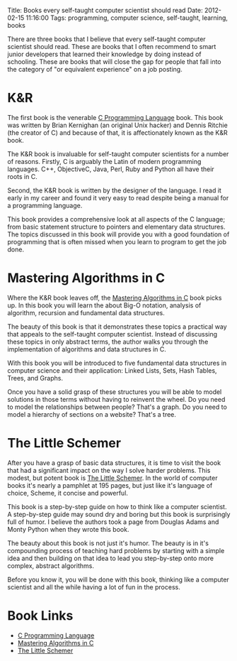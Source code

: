 Title: Books every self-taught computer scientist should read
Date: 2012-02-15 11:16:00
Tags: programming, computer science, self-taught, learning, books

There are three books that I believe that every self-taught computer
scientist should read.  These are books that I often recommend to
smart junior developers that learned their knowledge by doing instead
of schooling. These are books that will close the gap for people that
fall into the category of "or equivalent experience" on a job posting.

# K&R

The first book is the venerable [C Programming
Language](http://amzn.to/zUOn2s) book. This book was written by Brian
Kernighan (an original Unix hacker) and Dennis Ritchie (the creator of
C) and because of that, it is affectionately known as the K&R book.

The K&R book is invaluable for self-taught computer scientists for a
number of reasons.  Firstly, C is arguably the Latin of modern
programming languages. C++, ObjectiveC, Java, Perl, Ruby and Python all have
their roots in C.

Second, the K&R book is written by the designer of the language. I
read it early in my career and found it very easy to read despite
being a manual for a programming language.

This book provides a comprehensive look at all aspects of the C
language; from basic statement structure to pointers and elementary
data structures. The topics discussed in this book will provide you
with a good foundation of programming that is often missed when you
learn to program to get the job done.

# Mastering Algorithms in C

Where the K&R book leaves off, the [Mastering Algorithms in
C](http://amzn.to/yIiWbR) book picks up. In this book you will learn
the about Big-O notation, analysis of algorithm, recursion
and fundamental data structures.

The beauty of this book is that it demonstrates these topics a
practical way that appeals to the self-taught computer
scientist. Instead of discussing these topics in only abstract terms,
the author walks you through the implementation of algorithms and data
structures in C.

With this book you will be introduced to five fundamental data
structures in computer science and their application: Linked Lists,
Sets, Hash Tables, Trees, and Graphs.

Once you have a solid grasp of these structures you will be able to
model solutions in those terms without having to reinvent the
wheel.  Do you need to model the relationships between people?  That's
a graph.  Do you need to model a hierarchy of sections on a website?
That's a tree.

# The Little Schemer

After you have a grasp of basic data structures, it is time to visit
the book that had a significant impact on the way I solve harder
problems.  This modest, but potent book is [The Little
Schemer](http://amzn.to/z2FOF7).  In the world of computer books it's
nearly a pamphlet at 195 pages, but just like it's language of choice,
Scheme, it concise and powerful.

This book is a step-by-step guide on how to think like a computer
scientist.  A step-by-step guide may sound dry and boring but this
book is surprisingly full of humor.  I believe the authors took a page
from Douglas Adams and Monty Python when they wrote this book.

The beauty about this book is not just it's humor.  The beauty is in
it's compounding process of teaching hard problems by starting with a
simple idea and then building on that idea to lead you step-by-step
onto more complex, abstract algorithms.

Before you know it, you will be done with this book, thinking like a
computer scientist and all the while having a lot of fun in the
process.

# Book Links

* [C Programming Language](http://amzn.to/zUOn2s)
* [Mastering Algorithms in C](http://amzn.to/yIiWbR)
* [The Little Schemer](http://amzn.to/z2FOF7)
